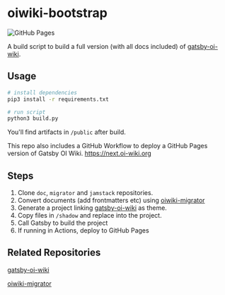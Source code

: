 # oiwiki-bootstrap

![GitHub Pages](https://github.com/OI-wiki/oiwiki-bootstrap/workflows/GitHub%20Pages/badge.svg)

A build script to build a full version (with all docs included) of [gatsby-oi-wiki](https://github.com/OI-wiki/gatsby-oi-wiki/).

## Usage

```sh
# install dependencies
pip3 install -r requirements.txt

# run script
python3 build.py
```

You'll find artifacts in `/public` after build.

This repo also includes a GitHub Workflow to deploy a GitHub Pages version of Gatsby OI Wiki. https://next.oi-wiki.org

## Steps
1. Clone `doc`, `migrator` and `jamstack` repositories.
2. Convert documents (add frontmatters etc) using [oiwiki-migrator](https://github.com/OI-Wiki/oiwiki-migrator)
3. Generate a project linking [gatsby-oi-wiki](https://github.com/OI-Wiki/gatsby-oi-wiki) as theme.
4. Copy files in `/shadow` and replace into the project.
5. Call Gatsby to build the project
6. If running in Actions, deploy to GitHub Pages

## Related Repositories
[gatsby-oi-wiki](https://github.com/OI-Wiki/gatsby-oi-wiki)

[oiwiki-migrator](https://github.com/OI-Wiki/oiwiki-migrator)